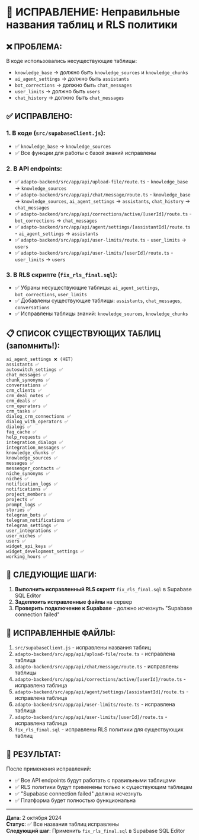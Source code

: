 # 🔧 ИСПРАВЛЕНИЕ: Неправильные названия таблиц и RLS политики

## ❌ **ПРОБЛЕМА:**
В коде использовались несуществующие таблицы:
- `knowledge_base` → должно быть `knowledge_sources` и `knowledge_chunks`
- `ai_agent_settings` → должно быть `assistants`
- `bot_corrections` → должно быть `chat_messages`
- `user_limits` → должно быть `users`
- `chat_history` → должно быть `chat_messages`

## ✅ **ИСПРАВЛЕНО:**

### **1. В коде (`src/supabaseClient.js`):**
- ✅ `knowledge_base` → `knowledge_sources`
- ✅ Все функции для работы с базой знаний исправлены

### **2. В API endpoints:**
- ✅ `adapto-backend/src/app/api/upload-file/route.ts` - `knowledge_base` → `knowledge_sources`
- ✅ `adapto-backend/src/app/api/chat/message/route.ts` - `knowledge_base` → `knowledge_sources`, `ai_agent_settings` → `assistants`, `chat_history` → `chat_messages`
- ✅ `adapto-backend/src/app/api/corrections/active/[userId]/route.ts` - `bot_corrections` → `chat_messages`
- ✅ `adapto-backend/src/app/api/agent/settings/[assistantId]/route.ts` - `ai_agent_settings` → `assistants`
- ✅ `adapto-backend/src/app/api/user-limits/route.ts` - `user_limits` → `users`
- ✅ `adapto-backend/src/app/api/user-limits/[userId]/route.ts` - `user_limits` → `users`

### **3. В RLS скрипте (`fix_rls_final.sql`):**
- ✅ Убраны несуществующие таблицы: `ai_agent_settings`, `bot_corrections`, `user_limits`
- ✅ Добавлены существующие таблицы: `assistants`, `chat_messages`, `conversations`
- ✅ Исправлены таблицы знаний: `knowledge_sources`, `knowledge_chunks`

## 📋 **СПИСОК СУЩЕСТВУЮЩИХ ТАБЛИЦ (запомнить!):**

```
ai_agent_settings ❌ (НЕТ)
assistants ✅
autoswitch_settings ✅
chat_messages ✅
chunk_synonyms ✅
conversations ✅
crm_clients ✅
crm_deal_notes ✅
crm_deals ✅
crm_operators ✅
crm_tasks ✅
dialog_crm_connections ✅
dialog_with_operators ✅
dialogs ✅
faq_cache ✅
help_requests ✅
integration_dialogs ✅
integration_messages ✅
knowledge_chunks ✅
knowledge_sources ✅
messages ✅
messenger_contacts ✅
niche_synonyms ✅
niches ✅
notification_logs ✅
notifications ✅
project_members ✅
projects ✅
prompt_logs ✅
stories ✅
telegram_bots ✅
telegram_notifications ✅
telegram_settings ✅
user_integrations ✅
user_niches ✅
users ✅
widget_api_keys ✅
widget_development_settings ✅
working_hours ✅
```

## 🎯 **СЛЕДУЮЩИЕ ШАГИ:**

1. **Выполнить исправленный RLS скрипт** `fix_rls_final.sql` в Supabase SQL Editor
2. **Задеплоить исправленные файлы** на сервер
3. **Проверить подключение к Supabase** - должно исчезнуть "Supabase connection failed"

## 📁 **ИСПРАВЛЕННЫЕ ФАЙЛЫ:**

1. `src/supabaseClient.js` - исправлены названия таблиц
2. `adapto-backend/src/app/api/upload-file/route.ts` - исправлена таблица
3. `adapto-backend/src/app/api/chat/message/route.ts` - исправлены таблицы
4. `adapto-backend/src/app/api/corrections/active/[userId]/route.ts` - исправлена таблица
5. `adapto-backend/src/app/api/agent/settings/[assistantId]/route.ts` - исправлена таблица
6. `adapto-backend/src/app/api/user-limits/route.ts` - исправлена таблица
7. `adapto-backend/src/app/api/user-limits/[userId]/route.ts` - исправлена таблица
8. `fix_rls_final.sql` - исправлены RLS политики для существующих таблиц

## 🚀 **РЕЗУЛЬТАТ:**

После применения исправлений:
- ✅ Все API endpoints будут работать с правильными таблицами
- ✅ RLS политики будут применены только к существующим таблицам
- ✅ "Supabase connection failed" должна исчезнуть
- ✅ Платформа будет полностью функциональна

---

**Дата**: 2 октября 2024  
**Статус**: ✅ Все названия таблиц исправлены  
**Следующий шаг**: Применить `fix_rls_final.sql` в Supabase SQL Editor
